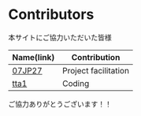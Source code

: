 Contributors
============================================
本サイトにご協力いただいた皆様

| Name(link) | Contribution |
| --- | --- |
| [07JP27](https://github.com/07JP27) | Project facilitation |
| [tta1](https://github.com/caffisenna) | Coding |

ご協力ありがとうございます！！
